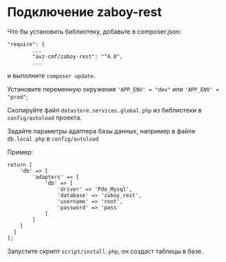 # Подключение zaboy-rest

Что бы установить библиотеку, добавьте в composer.json: 

	"require": {
			...
	        "avz-cmf/zaboy-rest": "^4.0",
			...

и выполните `composer update`.

Установите переменную окружения `'APP_ENV' = "dev"` или `'APP_ENV' = "prod"`;

Скопируйте файл `datastore.services.global.php` из библиотеки в `config/autoload` проекта.

Задайте параметры адаптера базы данных, например в файле `db.local.php` в `config/autoload` 

Пример:

	return [
	    'db' => [
	        'adapters' => [
	            'db' => [
	                'driver' => 'Pdo_Mysql',
	                'database' => 'zaboy_rest',
	                'username' => 'root',
	                'password' => 'pass'
	            ]
	        ]
	    ]
	  ]
	];

Запустите скрипт `script/install.php`, он создаст таблицы в базе.




